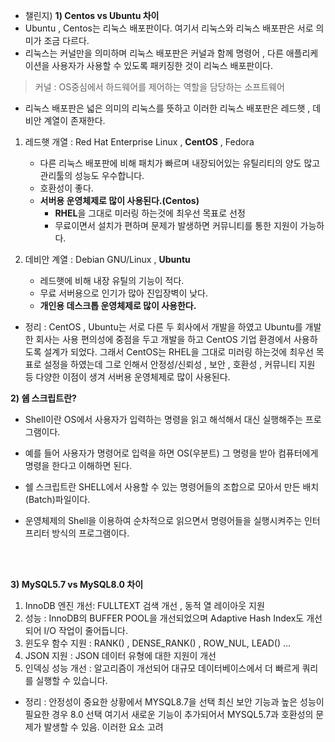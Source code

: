 - 챌린지) 
**1) Centos vs Ubuntu 차이** 
- Ubuntu , Centos는 리눅스 배포판이다. 여기서 리눅스와 리눅스 배포판은 서로 의미가 조금 다르다.
- 리눅스는 커널만을 의미하며 리눅스 배포판은  커널과 함께 명령어 , 다른 애플리케이션을 사용자가 사용할 수 있도록 패키징한 것이 리눅스 배포판이다.
> 커널 : OS중심에서 하드웨어를 제어하는 역할을 담당하는 소프트웨어

- 리눅스 배포판은 넓은 의미의 리눅스를 뜻하고 이러한 리눅스 배포판은 레드햇 , 데비안 계열이 존재한다.

1. 레드햇 개열 : Red Hat Enterprise Linux , **CentOS** , Fedora
   - 다른 리눅스 배포판에 비해 패치가 빠르며 내장되어있는 유틸리티의 양도 많고 관리툴의 성능도 우수합니다.
   - 호환성이 좋다.
   - **서버용 운영체제로 많이 사용된다.(Centos)**
     - **RHEL**을 그대로 미러링 하는것에 최우선 목표로 선정
     - 무료이면서 설치가 편하며 문제가 발생하면 커뮤니티를 통한 지원이 가능하다.


2. 데비안 계열 : Debian GNU/Linux , **Ubuntu**
   - 레드햇에 비해 내장 유틸의 기능이 적다.
   - 무료 서버용으로 인기가 많아 진입장벽이 낮다.
   - **개인용 데스크톱 운영체제로 많이 사용한다.**


- 정리 : CentOS , Ubuntu는 서로 다른 두 회사에서 개발을 하였고 Ubuntu를 개발한 회사는 사용 편의성에 중점을 두고 개발을 하고 CentOS 기업 환경에서
사용하도록 설계가 되었다. 그래서 CentOS는 RHEL을 그대로 미러링 하는것에 최우선 목표로 설정을 하였는데 그로 인해서 안정성/신뢰성 , 보안 , 호환성 , 커뮤니티 지원 등
다양한 이점이 생겨 서버용 운영체제로 많이 사용된다.



**2) 쉡 스크립트란?**
- Shell이란 OS에서 사용자가 입력하는 명령을 읽고 해석해서 대신 실행해주는 프로그램이다. 
- 예를 들어 사용자가 명령어로 입력을 하면 OS(우분트) 그 명령을 받아 컴퓨터에게 명령을 한다고 이해하면 된다.

- 쉘 스크립트란 SHELL에서 사용할 수 있는 명령어들의 조합으로 모아서 만든 배치(Batch)파일이다. 
- 운영체제의 Shell을 이용하여 순차적으로 읽으면서 명령어들을 실행시켜주는 인터프리터 방식의 프로그램이다.

<br><br>

**3) MySQL5.7 vs MySQL8.0 차이**
1. InnoDB 엔진 개선: FULLTEXT 검색 개선 , 동적 열 레이아웃 지원
2. 성능 : InnoDB의 BUFFER POOL을 개선되었으며 Adaptive Hash Index도 개선되어 I/O 작업이 줄어듭니다.
3. 윈도우 함수 지원 : RANK() , DENSE_RANK() , ROW_NUL, LEAD() ...
4. JSON 지원 : JSON 데이터 유형에 대한 지원이 개선
5. 인덱싱 성능 개선 : 알고리즘이 개선되어 대규모 데이터베이스에서 더 빠르게 쿼리를 실행할 수 있습니다.

- 정리 : 안정성이 중요한 상황에서 MYSQL8.7을 선택 최신 보안 기능과 높은 성능이 필요한 경우 8.0 선택
여기서 새로운 기능이 추가되어서 MYSQL5.7과 호환성의 문제가 발생할 수 있음. 이러한 요소 고려

